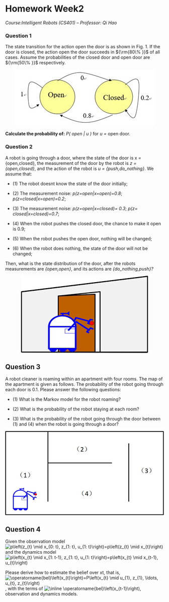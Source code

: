 
# Homework Week2

*Course:Intelligent Robots (CS401) – Professor: Qi Hao*

### Question 1

The state transition for the action open the door is as shown in Fig. 1. If the door is closed, the action open the door succeeds in ${\rm{80\% }}$ of all cases. Assume the probabilities of the closed door and open door are ${\rm{50\% }}$ respectively.

<div align=center> <img src=image/f1.bmp/> </div>

**Calculate the probability of:** *P( open | u )* for *u =* open door.

### Question 2

A robot is going through a door, where the state of the door is x = {open,closed}, the measurement of the door by the robot is *z = {open,closed}*, and the action of the robot is *u = {push,do_nothing}*. We assume that:

* (1) The robot doesnt know the state of the door initially;

* (2) The measurement noise: *p(z=open|x=open)=0.8*; *p(z=closed|x=open)=0.2*;

* (3) The measurement noise: *p(z=open|x=closed)= 0.3*; *p(z= closed|x=closed)=0.7*;

* (4) When the robot pushes the closed door, the chance to make it open is 0.9;

* (5) When the robot pushes the open door, nothing will be changed;

* (6) When the robot does nothing, the state of the door will not be changed;

Then, what is the state distribution of the door, after the robots measurements are *{open,open}*, and its actions are *{do_nothing,push}?*

<div align=center> <img src=image/f2.bmp/> </div>

## Question 3

A robot cleaner is roaming within an apartment with four rooms. The map of the apartment is given as follows. The probability of the robot going through each door is 0.1. Please answer the following questions:

* (1) What is the Markov model for the robot roaming?

* (2) What is the probability of the robot staying at each room?

* (3) What is the probability of the robot going through the door between (1) and (4) when the robot is going through a door?

<div align=center> <img src=image/f3.bmp/> </div>

## Question 4

Given the observation model <img src="https://latex.codecogs.com/svg.image?p\left(z_{t}&space;\mid&space;x_{0:&space;t},&space;z_{1:&space;t},&space;u_{1:&space;t}\right)=p\left(z_{t}&space;\mid&space;x_{t}\right)" title="p\left(z_{t} \mid x_{0: t}, z_{1: t}, u_{1: t}\right)=p\left(z_{t} \mid x_{t}\right)" /> and the dynamics model <img src="https://latex.codecogs.com/svg.image?p\left(x_{t}&space;\mid&space;x_{1:&space;t-1},&space;z_{1:&space;t},&space;u_{1:&space;t}\right)=p\left(x_{t}&space;\mid&space;x_{t-1},&space;u_{t}\right)" title="p\left(x_{t} \mid x_{1: t-1}, z_{1: t}, u_{1: t}\right)=p\left(x_{t} \mid x_{t-1}, u_{t}\right)" />

Please derive how to estimate the belief over xt, that is, <img src="https://latex.codecogs.com/svg.image?\operatorname{bel}\left(x_{t}\right)=P\left(x_{t}&space;\mid&space;u_{1},&space;z_{1},&space;\ldots,&space;u_{t},&space;z_{t}\right)" title="\operatorname{bel}\left(x_{t}\right)=P\left(x_{t} \mid u_{1}, z_{1}, \ldots, u_{t}, z_{t}\right)" />, with the terms of <img src="https://latex.codecogs.com/svg.image?\inline&space;\operatorname{bel}\left(x_{t-1}\right)" title="\inline \operatorname{bel}\left(x_{t-1}\right)" />, observation and dynamics models.

